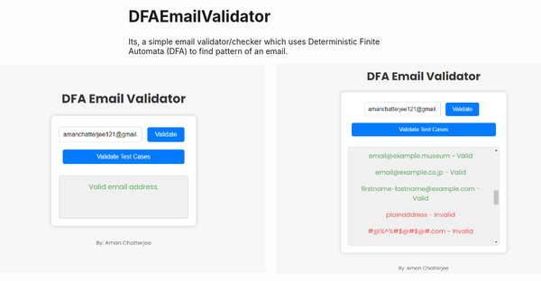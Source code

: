 # DFAEmailValidator
 Its, a simple email validator/checker which uses Deterministic Finite Automata (DFA) to find pattern of an email.

<!DOCTYPE html>
<html lang="en">
<body>
  <div style="display: flex; justify-content: center; align-items: center;">
    <img src="./res/ss1.png" alt="Screenshot 1" style="margin-right: 10px;">
    <img src="./res/ss2.png" alt="Screenshot 2" style="margin-left: 10px;">
  </div>

</html>
